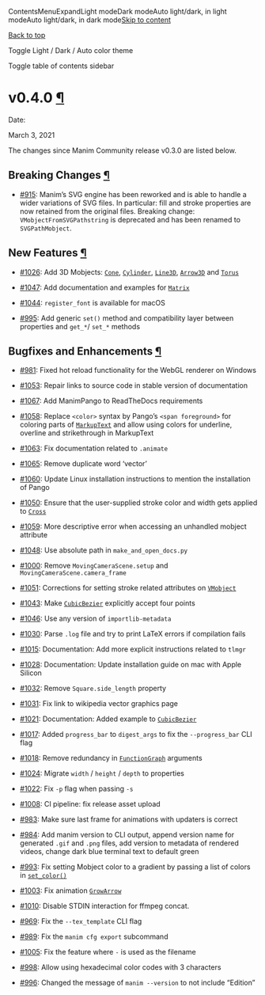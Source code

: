 ContentsMenuExpandLight modeDark modeAuto light/dark, in light modeAuto light/dark, in dark mode[Skip to content](https://docs.manim.community/en/stable/changelog/0.4.0-changelog.html#furo-main-content)

[Back to top](https://docs.manim.community/en/stable/changelog/0.4.0-changelog.html#)

Toggle Light / Dark / Auto color theme

Toggle table of contents sidebar

# v0.4.0 [¶](https://docs.manim.community/en/stable/changelog/0.4.0-changelog.html\#v0-4-0 "Link to this heading")

Date:

March 3, 2021

The changes since Manim Community release v0.3.0 are listed below.

## Breaking Changes [¶](https://docs.manim.community/en/stable/changelog/0.4.0-changelog.html\#breaking-changes "Link to this heading")

- [#915](https://github.com/ManimCommunity/manim/pull/915): Manim’s SVG engine has been reworked and is able to handle a wider variations of SVG files. In particular: fill and stroke properties are now retained from the original files. Breaking change: `VMobjectFromSVGPathstring` is deprecated and has been renamed to `SVGPathMobject`.


## New Features [¶](https://docs.manim.community/en/stable/changelog/0.4.0-changelog.html\#new-features "Link to this heading")

- [#1026](https://github.com/ManimCommunity/manim/pull/1026): Add 3D Mobjects: [`Cone`](https://docs.manim.community/en/stable/reference/manim.mobject.three_d.three_dimensions.Cone.html#manim.mobject.three_d.three_dimensions.Cone "manim.mobject.three_d.three_dimensions.Cone"), [`Cylinder`](https://docs.manim.community/en/stable/reference/manim.mobject.three_d.three_dimensions.Cylinder.html#manim.mobject.three_d.three_dimensions.Cylinder "manim.mobject.three_d.three_dimensions.Cylinder"), [`Line3D`](https://docs.manim.community/en/stable/reference/manim.mobject.three_d.three_dimensions.Line3D.html#manim.mobject.three_d.three_dimensions.Line3D "manim.mobject.three_d.three_dimensions.Line3D"), [`Arrow3D`](https://docs.manim.community/en/stable/reference/manim.mobject.three_d.three_dimensions.Arrow3D.html#manim.mobject.three_d.three_dimensions.Arrow3D "manim.mobject.three_d.three_dimensions.Arrow3D") and [`Torus`](https://docs.manim.community/en/stable/reference/manim.mobject.three_d.three_dimensions.Torus.html#manim.mobject.three_d.three_dimensions.Torus "manim.mobject.three_d.three_dimensions.Torus")

- [#1047](https://github.com/ManimCommunity/manim/pull/1047): Add documentation and examples for [`Matrix`](https://docs.manim.community/en/stable/reference/manim.mobject.matrix.Matrix.html#manim.mobject.matrix.Matrix "manim.mobject.matrix.Matrix")

- [#1044](https://github.com/ManimCommunity/manim/pull/1044): `register_font` is available for macOS

- [#995](https://github.com/ManimCommunity/manim/pull/995): Add generic `set()` method and compatibility layer between properties and `get_*`/ `set_*` methods


## Bugfixes and Enhancements [¶](https://docs.manim.community/en/stable/changelog/0.4.0-changelog.html\#bugfixes-and-enhancements "Link to this heading")

- [#981](https://github.com/ManimCommunity/manim/pull/981): Fixed hot reload functionality for the WebGL renderer on Windows

- [#1053](https://github.com/ManimCommunity/manim/pull/1053): Repair links to source code in stable version of documentation

- [#1067](https://github.com/ManimCommunity/manim/pull/1067): Add ManimPango to ReadTheDocs requirements

- [#1058](https://github.com/ManimCommunity/manim/pull/1058): Replace `<color>` syntax by Pango’s `<span foreground>` for coloring parts of [`MarkupText`](https://docs.manim.community/en/stable/reference/manim.mobject.text.text_mobject.MarkupText.html#manim.mobject.text.text_mobject.MarkupText "manim.mobject.text.text_mobject.MarkupText") and allow using colors for underline, overline and strikethrough in MarkupText

- [#1063](https://github.com/ManimCommunity/manim/pull/1063): Fix documentation related to `.animate`

- [#1065](https://github.com/ManimCommunity/manim/pull/1065): Remove duplicate word ‘vector’

- [#1060](https://github.com/ManimCommunity/manim/pull/1060): Update Linux installation instructions to mention the installation of Pango

- [#1050](https://github.com/ManimCommunity/manim/pull/1050): Ensure that the user-supplied stroke color and width gets applied to [`Cross`](https://docs.manim.community/en/stable/reference/manim.mobject.geometry.shape_matchers.Cross.html#manim.mobject.geometry.shape_matchers.Cross "manim.mobject.geometry.shape_matchers.Cross")

- [#1059](https://github.com/ManimCommunity/manim/pull/1059): More descriptive error when accessing an unhandled mobject attribute

- [#1048](https://github.com/ManimCommunity/manim/pull/1048): Use absolute path in `make_and_open_docs.py`

- [#1000](https://github.com/ManimCommunity/manim/pull/1000): Remove `MovingCameraScene.setup` and `MovingCameraScene.camera_frame`

- [#1051](https://github.com/ManimCommunity/manim/pull/1051): Corrections for setting stroke related attributes on [`VMobject`](https://docs.manim.community/en/stable/reference/manim.mobject.types.vectorized_mobject.VMobject.html#manim.mobject.types.vectorized_mobject.VMobject "manim.mobject.types.vectorized_mobject.VMobject")

- [#1043](https://github.com/ManimCommunity/manim/pull/1043): Make [`CubicBezier`](https://docs.manim.community/en/stable/reference/manim.mobject.geometry.arc.CubicBezier.html#manim.mobject.geometry.arc.CubicBezier "manim.mobject.geometry.arc.CubicBezier") explicitly accept four points

- [#1046](https://github.com/ManimCommunity/manim/pull/1046): Use any version of `importlib-metadata`

- [#1030](https://github.com/ManimCommunity/manim/pull/1030): Parse `.log` file and try to print LaTeX errors if compilation fails

- [#1015](https://github.com/ManimCommunity/manim/pull/1015): Documentation: Add more explicit instructions related to `tlmgr`

- [#1028](https://github.com/ManimCommunity/manim/pull/1028): Documentation: Update installation guide on mac with Apple Silicon

- [#1032](https://github.com/ManimCommunity/manim/pull/1032): Remove `Square.side_length` property

- [#1031](https://github.com/ManimCommunity/manim/pull/1031): Fix link to wikipedia vector graphics page

- [#1021](https://github.com/ManimCommunity/manim/pull/1021): Documentation: Added example to [`CubicBezier`](https://docs.manim.community/en/stable/reference/manim.mobject.geometry.arc.CubicBezier.html#manim.mobject.geometry.arc.CubicBezier "manim.mobject.geometry.arc.CubicBezier")

- [#1017](https://github.com/ManimCommunity/manim/pull/1017): Added `progress_bar` to `digest_args` to fix the `--progress_bar` CLI flag

- [#1018](https://github.com/ManimCommunity/manim/pull/1018): Remove redundancy in [`FunctionGraph`](https://docs.manim.community/en/stable/reference/manim.mobject.graphing.functions.FunctionGraph.html#manim.mobject.graphing.functions.FunctionGraph "manim.mobject.graphing.functions.FunctionGraph") arguments

- [#1024](https://github.com/ManimCommunity/manim/pull/1024): Migrate `width` / `height` / `depth` to properties

- [#1022](https://github.com/ManimCommunity/manim/pull/1022): Fix `-p` flag when passing `-s`

- [#1008](https://github.com/ManimCommunity/manim/pull/1008): CI pipeline: fix release asset upload

- [#983](https://github.com/ManimCommunity/manim/pull/983): Make sure last frame for animations with updaters is correct

- [#984](https://github.com/ManimCommunity/manim/pull/984): Add manim version to CLI output, append version name for generated `.gif` and `.png` files, add version to metadata of rendered videos, change dark blue terminal text to default green

- [#993](https://github.com/ManimCommunity/manim/pull/993): Fix setting Mobject color to a gradient by passing a list of colors in [`set_color()`](https://docs.manim.community/en/stable/reference/manim.mobject.types.vectorized_mobject.VMobject.html#manim.mobject.types.vectorized_mobject.VMobject.set_color "manim.mobject.types.vectorized_mobject.VMobject.set_color")

- [#1003](https://github.com/ManimCommunity/manim/pull/1003): Fix animation [`GrowArrow`](https://docs.manim.community/en/stable/reference/manim.animation.growing.GrowArrow.html#manim.animation.growing.GrowArrow "manim.animation.growing.GrowArrow")

- [#1010](https://github.com/ManimCommunity/manim/pull/1010): Disable STDIN interaction for ffmpeg concat.

- [#969](https://github.com/ManimCommunity/manim/pull/969): Fix the `--tex_template` CLI flag

- [#989](https://github.com/ManimCommunity/manim/pull/989): Fix the `manim cfg export` subcommand

- [#1005](https://github.com/ManimCommunity/manim/pull/1005): Fix the feature where `-` is used as the filename

- [#998](https://github.com/ManimCommunity/manim/pull/998): Allow using hexadecimal color codes with 3 characters

- [#996](https://github.com/ManimCommunity/manim/pull/996): Changed the message of `manim --version` to not include “Edition”